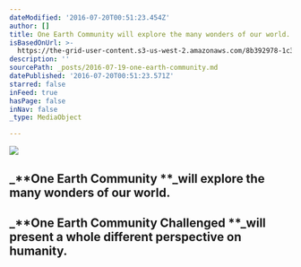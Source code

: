 ```yaml
---
dateModified: '2016-07-20T00:51:23.454Z'
author: []
title: One Earth Community will explore the many wonders of our world.
isBasedOnUrl: >-
  https://the-grid-user-content.s3-us-west-2.amazonaws.com/8b392978-1c3f-44c6-a62c-2e6a306eb0da.jpg
description: ''
sourcePath: _posts/2016-07-19-one-earth-community.md
datePublished: '2016-07-20T00:51:23.571Z'
starred: false
inFeed: true
hasPage: false
inNav: false
_type: MediaObject

---
```

![](https://the-grid-user-content.s3-us-west-2.amazonaws.com/8b392978-1c3f-44c6-a62c-2e6a306eb0da.jpg)

## _**One Earth Community **_will explore the many wonders of our world.

## _**One Earth Community Challenged **_will present a whole different perspective on humanity.